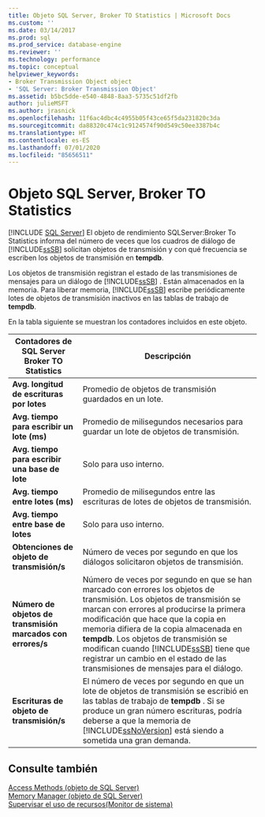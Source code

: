 ```yaml
---
title: Objeto SQL Server, Broker TO Statistics | Microsoft Docs
ms.custom: ''
ms.date: 03/14/2017
ms.prod: sql
ms.prod_service: database-engine
ms.reviewer: ''
ms.technology: performance
ms.topic: conceptual
helpviewer_keywords:
- Broker Transmission Object object
- 'SQL Server: Broker Transmission Object'
ms.assetid: b5bc5dde-e540-4848-8aa3-5735c51df2fb
author: julieMSFT
ms.author: jrasnick
ms.openlocfilehash: 11f6ac4dbc4c4955b05f43ce65f5da231820c3da
ms.sourcegitcommit: da88320c474c1c9124574f90d549c50ee3387b4c
ms.translationtype: HT
ms.contentlocale: es-ES
ms.lasthandoff: 07/01/2020
ms.locfileid: "85656511"
---
```

# <a name="sql-server-broker-to-statistics-object"></a>Objeto SQL Server, Broker TO Statistics
 [!INCLUDE [SQL Server](../../includes/applies-to-version/sqlserver.md)]
  El objeto de rendimiento SQLServer:Broker To Statistics informa del número de veces que los cuadros de diálogo de [!INCLUDE[ssSB](../../includes/sssb-md.md)] solicitan objetos de transmisión y con qué frecuencia se escriben los objetos de transmisión en **tempdb**.  
  
 Los objetos de transmisión registran el estado de las transmisiones de mensajes para un diálogo de [!INCLUDE[ssSB](../../includes/sssb-md.md)] . Están almacenados en la memoria. Para liberar memoria, [!INCLUDE[ssSB](../../includes/sssb-md.md)] escribe periódicamente lotes de objetos de transmisión inactivos en las tablas de trabajo de **tempdb**.  
  
 En la tabla siguiente se muestran los contadores incluidos en este objeto.  
  
|Contadores de SQL Server Broker TO Statistics|Descripción|  
|----------------------------------------------|-----------------|  
|**Avg. longitud de escrituras por lotes**|Promedio de objetos de transmisión guardados en un lote.|  
|**Avg. tiempo para escribir un lote (ms)**|Promedio de milisegundos necesarios para guardar un lote de objetos de transmisión.|  
|**Avg. tiempo para escribir una base de lote**|Solo para uso interno.|
|**Avg. tiempo entre lotes (ms)**|Promedio de milisegundos entre las escrituras de lotes de objetos de transmisión.|  
|**Avg. tiempo entre base de lotes**|Solo para uso interno.| 
|**Obtenciones de objeto de transmisión/s**|Número de veces por segundo en que los diálogos solicitaron objetos de transmisión.|  
|**Número de objetos de transmisión marcados con errores/s**|Número de veces por segundo en que se han marcado con errores los objetos de transmisión. Los objetos de transmisión se marcan con errores al producirse la primera modificación que hace que la copia en memoria difiera de la copia almacenada en **tempdb**. Los objetos de transmisión se modifican cuando [!INCLUDE[ssSB](../../includes/sssb-md.md)] tiene que registrar un cambio en el estado de las transmisiones de mensajes para el diálogo.|  
|**Escrituras de objeto de transmisión/s**|El número de veces por segundo en que un lote de objetos de transmisión se escribió en las tablas de trabajo de **tempdb** . Si se produce un gran número escrituras, podría deberse a que la memoria de [!INCLUDE[ssNoVersion](../../includes/ssnoversion-md.md)] está siendo a sometida una gran demanda.|  
  
## <a name="see-also"></a>Consulte también  
 [Access Methods (objeto de SQL Server)](../../relational-databases/performance-monitor/sql-server-access-methods-object.md)   
 [Memory Manager (objeto de SQL Server)](../../relational-databases/performance-monitor/sql-server-memory-manager-object.md)   
 [Supervisar el uso de recursos&#40;Monitor de sistema&#41;](../../relational-databases/performance-monitor/monitor-resource-usage-system-monitor.md)  
  
  
